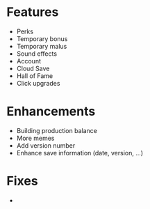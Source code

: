 # Features
* Perks
* Temporary bonus
* Temporary malus
* Sound effects
* Account
* Cloud Save
* Hall of Fame
* Click upgrades

# Enhancements
* Building production balance
* More memes
* Add version number
* Enhance save information (date, version, ...)

# Fixes
*